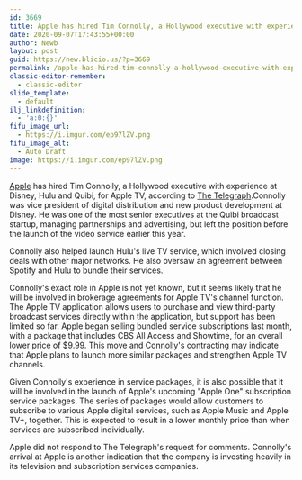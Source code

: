 ```yaml
---
id: 3669
title: Apple has hired Tim Connolly, a Hollywood executive with experience at Disney, Hulu and Quibi
date: 2020-09-07T17:43:55+00:00
author: Newb
layout: post
guid: https://new.blicio.us/?p=3669
permalink: /apple-has-hired-tim-connolly-a-hollywood-executive-with-experience-at-disney-hulu-and-quibi/
classic-editor-remember:
  - classic-editor
slide_template:
  - default
ilj_linkdefinition:
  - 'a:0:{}'
fifu_image_url:
  - https://i.imgur.com/ep97lZV.png
fifu_image_alt:
  - Auto Draft
image: https://i.imgur.com/ep97lZV.png
---
```

[Apple](https://new.blicio.us/the-humble-beginnings-of-apple/) has hired Tim Connolly, a Hollywood executive with experience at Disney, Hulu and Quibi, for Apple TV, according to [The Telegraph](https://www.telegraph.co.uk/technology/2020/09/07/apple-hires-hollywood-dealmaker-boost-tv-plus-video-service/).Connolly was vice president of digital distribution and new product development at Disney. He was one of the most senior executives at the Quibi broadcast startup, managing partnerships and advertising, but left the position before the launch of the video service earlier this year. 

Connolly also helped launch Hulu's live TV service, which involved closing deals with other major networks. He also oversaw an agreement between Spotify and Hulu to bundle their services.

Connolly's exact role in Apple is not yet known, but it seems likely that he will be involved in brokerage agreements for Apple TV's channel function. The Apple TV application allows users to purchase and view third-party broadcast services directly within the application, but support has been limited so far. Apple began selling bundled service subscriptions last month, with a package that includes CBS All Access and Showtime, for an overall lower price of $9.99. This move and Connolly's contracting may indicate that Apple plans to launch more similar packages and strengthen Apple TV channels.

Given Connolly's experience in service packages, it is also possible that it will be involved in the launch of Apple's upcoming "Apple One" subscription service packages. The series of packages would allow customers to subscribe to various Apple digital services, such as Apple Music and Apple TV+, together. This is expected to result in a lower monthly price than when services are subscribed individually.

Apple did not respond to The Telegraph's request for comments. Connolly's arrival at Apple is another indication that the company is investing heavily in its television and subscription services companies.